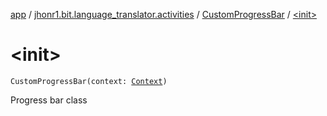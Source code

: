 [app](../../index.md) / [jhonr1.bit.language_translator.activities](../index.md) / [CustomProgressBar](index.md) / [&lt;init&gt;](./-init-.md)

# &lt;init&gt;

`CustomProgressBar(context: `[`Context`](https://developer.android.com/reference/android/content/Context.html)`)`

Progress bar class

